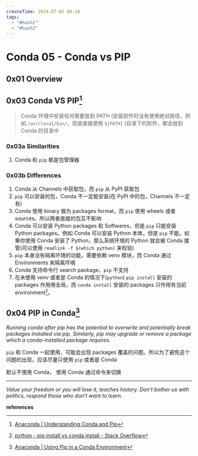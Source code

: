 ```yaml
---
createTime: 2024-07-02 09:16
tags:
  - "#hash1"
  - "#hash2"
---
```


# Conda 05 - Conda vs PIP

## 0x01 Overview

## 0x03 Conda VS PIP[^4]

> Conda 环境中安装任何需要放到 PATH (安装软件时没有使用绝对路径，例如 `/usr/local/bin/`，而是直接使用 `${PATH}` )目录下的软件，都会放到 Conda 的目录中

### 0x03a Similarities 

1. Conda 和 `pip` 都是包管理器

### 0x03b Differences

1. Conda 从 Channels 中获取包，而 `pip` 从 PyPI 获取包
2. `pip` 可以安装的包，Conda 不一定能安装(在 PyPI 中的包，Channels 不一定有)
3. Conda 使用 binary 做为 packages format，而 `pip` 使用 wheels 或者 sources。所以两者直接的包互不影响
4. Conda 可以安装 Python packages 和 Softwares，但是 `pip`  只能安装 Python packages。例如 Conda 可以安装 Python 本体，但是 `pip` 不能。如果你使用 Conda 安装了 Python，那么系统环境的 Python 就会被 Conda 接管(可以使用 `readlink -f $(which python)` 来校验)
5. `pip` 本身没有隔离环境的功能，需要依赖 venv 模块，而 Conda 通过 Environments 来隔离环境
6. Conda 支持命令行 search package，`pip` 不支持
7. 在未使用 venv 或者是 Conda 的情况下(`python`) `pip install` 安装的 packages 作用用全局，而 `conda install` 安装的 packages 只作用有当前 environment[^5]。

## 0x04 PIP in Conda[^6]

*Running conda after pip has the potential to overwrite and potentially break packages installed via pip. Similarly, pip may upgrade or remove a package which a conda-installed package requires.*

`pip` 和 Conda 一起使用，可能会出现 packages 覆盖的问题。所以为了避免这个问题的出现，应该尽量只使用 `pip` 或者是 Conda

默认不使用 Conda， 使用 Conda 通过命令来切换

---
*Value your freedom or you will lose it, teaches history. Don't bother us with politics, respond those who don't want to learn.*

**references**

[^4]: [Anaconda | Understanding Conda and Pip](https://www.anaconda.com/blog/understanding-conda-and-pip)
[^5]: [python - pip install vs conda install - Stack Overflow](https://stackoverflow.com/questions/65536064/pip-install-vs-conda-install)
[^6]: [Anaconda | Using Pip in a Conda Environment](https://www.anaconda.com/blog/using-pip-in-a-conda-environment)


